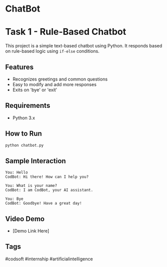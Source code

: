 # ChatBot
# Task 1 - Rule-Based Chatbot

This project is a simple text-based chatbot using Python. It responds based on rule-based logic using `if-else` conditions.

## Features
- Recognizes greetings and common questions
- Easy to modify and add more responses
- Exits on 'bye' or 'exit'

## Requirements
- Python 3.x

## How to Run
```bash
python chatbot.py
```

## Sample Interaction
```
You: Hello
CodBot: Hi there! How can I help you?

You: What is your name?
CodBot: I am CodBot, your AI assistant.

You: Bye
CodBot: Goodbye! Have a great day!
```

## Video Demo
- [Demo Link Here]

## Tags
#codsoft #internship #artificialintelligence
